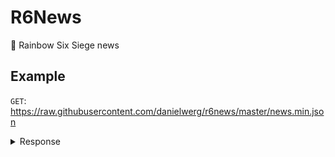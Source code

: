 # R6News

📰 Rainbow Six Siege news

## Example

`GET`: https://raw.githubusercontent.com/danielwerg/r6news/master/news.min.json

<details><summary>Response</summary>

```ts
[
  {
    id: '2HyWwS7OTwTKx3q8CZ7auZ',
    title: 'Y8S2.3 Patch Notes',
    abstract:
      'See the upcoming changes to Rainbow Six Siege with the release of Y8S2.3',
    thumbnail:
      'https://staticctf.ubisoft.com/J3yJr34U2pZ2Ieem48Dwy9uqj5PNUQTn/7EB8njQeeD4HxP0H99NTZj/7e5b96fb4089439e51e5901c2584c1cd/Y8S2.3_PatchNotes.960x540.png',
    content:
      'See the upcoming changes to Rainbow Six Siege with the release of ...', // shortened in example
    categories: ['rainbow-six-siege', 'patch-notes'],
    readTime: 2,
    url: 'https://ubisoft.com/en-gb/game/rainbow-six/siege/news-updates/2HyWwS7OTwTKx3q8CZ7auZ/y8s23-patch-notes',
    date: '2023-07-11T10:45:00.000Z'
  }
  // ...
];
```

</details>
